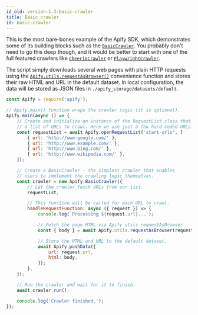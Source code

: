 ```yaml
---
id_old: version-1.3-basic-crawler
title: Basic crawler
id: basic-crawler
---
```


This is the most bare-bones example of the Apify SDK, which demonstrates some of its building blocks such as the
[`BasicCrawler`](/docs/1.3/api/basic-crawler). You probably don't need to go this deep though, and it would be better to start with one of the full
featured crawlers like [`CheerioCrawler`](https://sdk.apify.com/docs/examples/cheerio-crawler) or
[`PlaywrightCrawler`](https://sdk.apify.com/docs/examples/playwright-crawler).

The script simply downloads several web pages with plain HTTP requests using the [`Apify.utils.requestAsBrowser()`](/docs/1.3/api/utils#requestasbrowser)
convenience function and stores their raw HTML and URL in the default dataset. In local configuration, the data will be stored as JSON files in
`./apify_storage/datasets/default`.

```javascript
const Apify = require('apify');

// Apify.main() function wraps the crawler logic (it is optional).
Apify.main(async () => {
    // Create and initialize an instance of the RequestList class that contains
    // a list of URLs to crawl. Here we use just a few hard-coded URLs.
    const requestList = await Apify.openRequestList('start-urls', [
        { url: 'http://www.google.com/' },
        { url: 'http://www.example.com/' },
        { url: 'http://www.bing.com/' },
        { url: 'http://www.wikipedia.com/' },
    ]);

    // Create a BasicCrawler - the simplest crawler that enables
    // users to implement the crawling logic themselves.
    const crawler = new Apify.BasicCrawler({
        // Let the crawler fetch URLs from our list.
        requestList,

        // This function will be called for each URL to crawl.
        handleRequestFunction: async ({ request }) => {
            console.log(`Processing ${request.url}...`);

            // Fetch the page HTML via Apify utils requestAsBrowser
            const { body } = await Apify.utils.requestAsBrowser(request);

            // Store the HTML and URL to the default dataset.
            await Apify.pushData({
                url: request.url,
                html: body,
            });
        },
    });

    // Run the crawler and wait for it to finish.
    await crawler.run();

    console.log('Crawler finished.');
});
```
